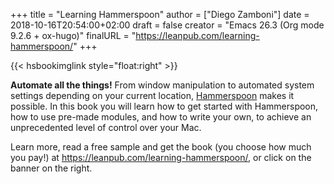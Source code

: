 +++
title = "Learning Hammerspoon"
author = ["Diego Zamboni"]
date = 2018-10-16T20:54:00+02:00
draft = false
creator = "Emacs 26.3 (Org mode 9.2.6 + ox-hugo)"
finalURL = "https://leanpub.com/learning-hammerspoon/"
+++

{{< hsbookimglink style="float:right" >}}

**Automate all the things!** From window manipulation to automated system settings depending on your current location, [Hammerspoon](http://www.hammerspoon.org/) makes it possible. In this book you will learn how to get started with Hammerspoon, how to use pre-made modules, and how to write your own, to achieve an unprecedented level of control over your Mac.

Learn more, read a free sample and get the book (you choose how much you pay!) at <https://leanpub.com/learning-hammerspoon/>, or click on the banner on the right.

<!--more-->

&nbsp;
